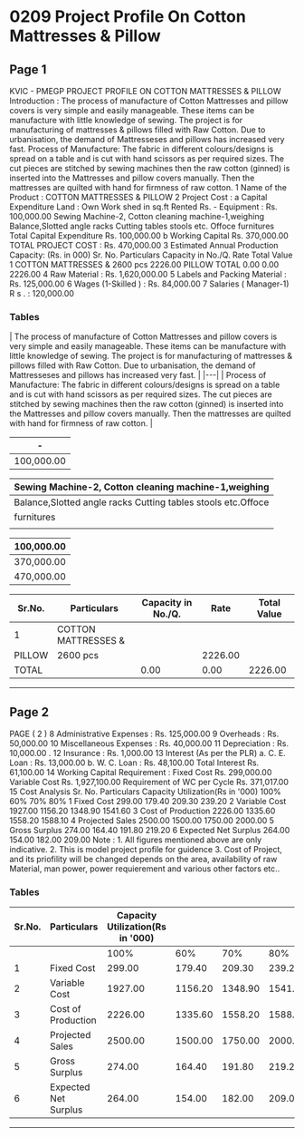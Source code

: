 # 0209 Project Profile On Cotton Mattresses & Pillow

## Page 1

KVIC - PMEGP PROJECT PROFILE ON COTTON MATTRESSES & PILLOW Introduction : The process of manufacture of Cotton Mattresses and pillow covers is very simple and easily manageable. These items can be manufacture with little knowledge of sewing. The project is for manufacturing of mattresses & pillows filled with Raw Cotton. Due to urbanisation, the demand of Mattresseses and pillows has increased very fast. Process of Manufacture: The fabric in different colours/designs is spread on a table and is cut with hand scissors as per required sizes. The cut pieces are stitched by sewing machines then the raw cotton (ginned) is inserted into the Mattresses and pillow covers manually. Then the mattresses are quilted with hand for firmness of raw cotton. 1 Name of the Product : COTTON MATTRESSES & PILLOW 2 Project Cost : a Capital Expenditure Land : Own Work shed in sq.ft Rented Rs. - Equipment : Rs. 100,000.00 Sewing Machine-2, Cotton cleaning machine-1,weighing Balance,Slotted angle racks Cutting tables stools etc. Offoce furnitures Total Capital Expenditure Rs. 100,000.00 b Working Capital Rs. 370,000.00 TOTAL PROJECT COST : Rs. 470,000.00 3 Estimated Annual Production Capacity: (Rs. in 000) Sr. No. Particulars Capacity in No./Q. Rate Total Value 1 COTTON MATTRESSES & 2600 pcs 2226.00 PILLOW TOTAL 0.00 0.00 2226.00 4 Raw Material : Rs. 1,620,000.00 5 Labels and Packing Material : Rs. 125,000.00 6 Wages (1-Skilled ) : Rs. 84,000.00 7 Salaries ( Manager-1) R s . : 120,000.00

### Tables

| The process of manufacture of Cotton Mattresses and pillow covers is very simple and easily
manageable. These items can be manufacture with little knowledge of sewing. The project is for
manufacturing of mattresses & pillows filled with Raw Cotton. Due to urbanisation, the demand of
Mattresseses and pillows has increased very fast. |
|---|
| Process of Manufacture: The fabric in different colours/designs is spread on a table and is cut with
hand scissors as per required sizes. The cut pieces are stitched by sewing machines then the raw
cotton (ginned) is inserted into the Mattresses and pillow covers manually. Then the mattresses are
quilted with hand for firmness of raw cotton. |

| - |
|---|
| 100,000.00 |

| Sewing Machine-2, Cotton cleaning machine-1,weighing |
|---|
| Balance,Slotted angle racks Cutting tables stools etc.Offoce |
| furnitures |
|  |

| 100,000.00 |
|---|
| 370,000.00 |
| 470,000.00 |

| Sr.No. | Particulars | Capacity in No./Q. | Rate | Total Value |
|---|---|---|---|---|
| 1 | COTTON MATTRESSES &
PILLOW | 2600 pcs |  | 2226.00 |
| TOTAL |  | 0.00 | 0.00 | 2226.00 |

---

## Page 2

PAGE ( 2 ) 8 Administrative Expenses : Rs. 125,000.00 9 Overheads : Rs. 50,000.00 10 Miscellaneous Expenses : Rs. 40,000.00 11 Depreciation : Rs. 10,000.00 . 12 Insurance : Rs. 1,000.00 13 Interest (As per the PLR) a. C. E. Loan : Rs. 13,000.00 b. W. C. Loan : Rs. 48,100.00 Total Interest Rs. 61,100.00 14 Working Capital Requirement : Fixed Cost Rs. 299,000.00 Variable Cost Rs. 1,927,100.00 Requirement of WC per Cycle Rs. 371,017.00 15 Cost Analysis Sr. No. Particulars Capacity Utilization(Rs in '000) 100% 60% 70% 80% 1 Fixed Cost 299.00 179.40 209.30 239.20 2 Variable Cost 1927.00 1156.20 1348.90 1541.60 3 Cost of Production 2226.00 1335.60 1558.20 1588.10 4 Projected Sales 2500.00 1500.00 1750.00 2000.00 5 Gross Surplus 274.00 164.40 191.80 219.20 6 Expected Net Surplus 264.00 154.00 182.00 209.00 Note : 1. All figures mentioned above are only indicative. 2. This is model project profile for guidence 3. Cost of Project, and its priofility will be changed depends on the area, availability of raw Material, man power, power requierement and various other factors etc..

### Tables

| Sr.No. | Particulars | Capacity Utilization(Rs in '000) |  |  |  |
|---|---|---|---|---|---|
|  |  | 100% | 60% | 70% | 80% |
| 1 | Fixed Cost | 299.00 | 179.40 | 209.30 | 239.20 |
| 2 | Variable Cost | 1927.00 | 1156.20 | 1348.90 | 1541.60 |
| 3 | Cost of Production | 2226.00 | 1335.60 | 1558.20 | 1588.10 |
| 4 | Projected Sales | 2500.00 | 1500.00 | 1750.00 | 2000.00 |
| 5 | Gross Surplus | 274.00 | 164.40 | 191.80 | 219.20 |
| 6 | Expected Net Surplus | 264.00 | 154.00 | 182.00 | 209.00 |

---
